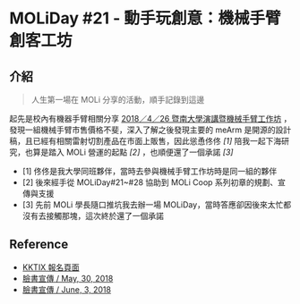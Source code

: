 # MOLiDay #21 - 動手玩創意：機械手臂創客工坊

## 介紹
> 人生第一場在 MOLi 分享的活動，順手記錄到這邊

起先是校內有機器手臂相關分享 [2018／4／26 暨南大學演講暨機械手臂工作坊](http://mearm.weebly.com/370963385326684/2018426) ，發現一組機械手臂市售價格不斐，深入了解之後發現主要的 meArm 是開源的設計稿，且已經有相關雷射切割產品在市面上販售，因此慫恿佟佟 _[1]_ 陪我一起下海研究，也算是踏入 MOLi 營運的起點 _[2]_ ，也順便還了一個承諾 _[3]_

- [1] 佟佟是我大學同班夥伴，當時去參與機械手臂工作坊時是同一組的夥伴
- [2] 後來經手從 MOLiDay#21~#28 協助到 MOLi Coop 系列初章的規劃、宣傳與支援
- [3] 先前 MOLi 學長隨口推坑我去辦一場 MOLiDay，當時答應卻因後來太忙都沒有去接觸那塊，這次終於還了一個承諾

## Reference
- [KKTIX 報名頁面](https://moli.kktix.cc/events/moliday-21)
- [臉書宣傳 / May, 30, 2018](https://www.facebook.com/MOLi.rocks/posts/2025589797652994)
- [臉書宣傳 / June, 3, 2018](https://www.facebook.com/MOLi.rocks/posts/2027678697444104)
